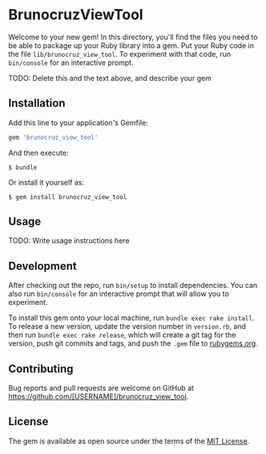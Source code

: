 # BrunocruzViewTool

Welcome to your new gem! In this directory, you'll find the files you need to be able to package up your Ruby library into a gem. Put your Ruby code in the file `lib/brunocruz_view_tool`. To experiment with that code, run `bin/console` for an interactive prompt.

TODO: Delete this and the text above, and describe your gem

## Installation

Add this line to your application's Gemfile:

```ruby
gem 'brunocruz_view_tool'
```

And then execute:

    $ bundle

Or install it yourself as:

    $ gem install brunocruz_view_tool

## Usage

TODO: Write usage instructions here

## Development

After checking out the repo, run `bin/setup` to install dependencies. You can also run `bin/console` for an interactive prompt that will allow you to experiment.

To install this gem onto your local machine, run `bundle exec rake install`. To release a new version, update the version number in `version.rb`, and then run `bundle exec rake release`, which will create a git tag for the version, push git commits and tags, and push the `.gem` file to [rubygems.org](https://rubygems.org).

## Contributing

Bug reports and pull requests are welcome on GitHub at https://github.com/[USERNAME]/brunocruz_view_tool.

## License

The gem is available as open source under the terms of the [MIT License](https://opensource.org/licenses/MIT).
